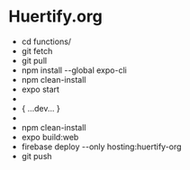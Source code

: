 # Huertify.org

- cd functions/
- git fetch
- git pull
- npm install --global expo-cli
- npm clean-install
- expo start
- 
- { ...dev... } 
- 
- npm clean-install
- expo build:web
- firebase deploy --only hosting:huertify-org
- git push